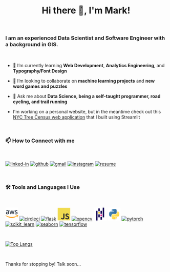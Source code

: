 <h1 align="center">Hi there 👋, I'm Mark!</h1>
</br>


<h3 align="left">I am an experienced Data Scientist and Software Engineer with a background in GIS.</h3>

</br>

- 🌱 I’m currently learning **Web Development**, **Analytics Engineering**, and **Typography/Font Design**

- 👯 I’m looking to collaborate on **machine learning projects** and **new word games and puzzles**

- 💬 Ask me about **Data Science, being a self-taught programmer, road cycling, and trail running**

- I'm working on a personal website, but in the meantime check out this [NYC Tree Census web application](https://mfavorito1995-nyc-tree-census-overview-vxcs8w.streamlit.app/) that I built using Streamlit

</br>

<h3 align="left">📫 How to Connect with me</h3>

</br>

[![linked-in](https://img.shields.io/badge/Linked_In-0077B5?style=for-the-badge&logo=LinkedIn&logoColor=white)](https://www.linkedin.com/in/mark-favorito-101b7090/)
[![github](https://img.shields.io/badge/GitHub-000000?style=for-the-badge&logo=GitHub&logoColor=white)](https://github.com/mfavorito1995)
[![gmail](https://img.shields.io/badge/Gmail-D14836?style=for-the-badge&logo=Gmail&logoColor=white)](mailto:mfavorito1995@gmail.com)
[![instagram](https://img.shields.io/badge/Instagram-E4405F?style=for-the-badge&logo=instagram&logoColor=white)](https://www.instagram.com/mlfavorito/)
[![resume](https://img.shields.io/badge/Resume-4285F4?style=for-the-badge&logo=read-the-docs&logoColor=white)](https://drive.google.com/file/d/1VHVtSbI770pohO59G4dYeK4S6pOFKfPZ/view?usp=sharing)


</br>

<h3 align="left">🛠️ Tools and Languages I Use</h3>

</br>

<p align="left"> <a href="https://aws.amazon.com" target="_blank" rel="noreferrer"> <img src="https://raw.githubusercontent.com/devicons/devicon/master/icons/amazonwebservices/amazonwebservices-original-wordmark.svg" alt="aws" width="40" height="40"/></a>
  <a href="https://circleci.com" target="_blank" rel="noreferrer"> <img src="https://www.vectorlogo.zone/logos/circleci/circleci-icon.svg" alt="circleci" width="40" height="40"/></a>
  <a href="https://flask.palletsprojects.com/" target="_blank" rel="noreferrer"> <img src="https://www.vectorlogo.zone/logos/pocoo_flask/pocoo_flask-icon.svg" alt="flask" width="40" height="40"/></a>
  <a href="https://developer.mozilla.org/en-US/docs/Web/JavaScript" target="_blank" rel="noreferrer"> <img src="https://raw.githubusercontent.com/devicons/devicon/master/icons/javascript/javascript-original.svg" alt="javascript" width="40" height="40"/></a>
  <a href="https://opencv.org/" target="_blank" rel="noreferrer"> <img src="https://www.vectorlogo.zone/logos/opencv/opencv-icon.svg" alt="opencv" width="40" height="40"/></a>
  <a href="https://pandas.pydata.org/" target="_blank" rel="noreferrer"> <img src="https://raw.githubusercontent.com/devicons/devicon/2ae2a900d2f041da66e950e4d48052658d850630/icons/pandas/pandas-original.svg" alt="pandas" width="40" height="40"/></a>
  <a href="https://www.python.org" target="_blank" rel="noreferrer"> <img src="https://raw.githubusercontent.com/devicons/devicon/master/icons/python/python-original.svg" alt="python" width="40" height="40"/></a>
  <a href="https://pytorch.org/" target="_blank" rel="noreferrer"> <img src="https://www.vectorlogo.zone/logos/pytorch/pytorch-icon.svg" alt="pytorch" width="40" height="40"/></a>
  <a href="https://scikit-learn.org/" target="_blank" rel="noreferrer"> <img src="https://upload.wikimedia.org/wikipedia/commons/0/05/Scikit_learn_logo_small.svg" alt="scikit_learn" width="40" height="40"/></a>
  <a href="https://seaborn.pydata.org/" target="_blank" rel="noreferrer"> <img src="https://seaborn.pydata.org/_images/logo-mark-lightbg.svg" alt="seaborn" width="40" height="40"/></a>
  <a href="https://www.tensorflow.org" target="_blank" rel="noreferrer"> <img src="https://www.vectorlogo.zone/logos/tensorflow/tensorflow-icon.svg" alt="tensorflow" width="40" height="40"/></a>
</p>

</br>

[![Top Langs](https://github-readme-stats.vercel.app/api/top-langs/?username=mfavorito1995)](https://github.com/anuraghazra/github-readme-stats)

</br>

Thanks for stopping by! Talk soon...

